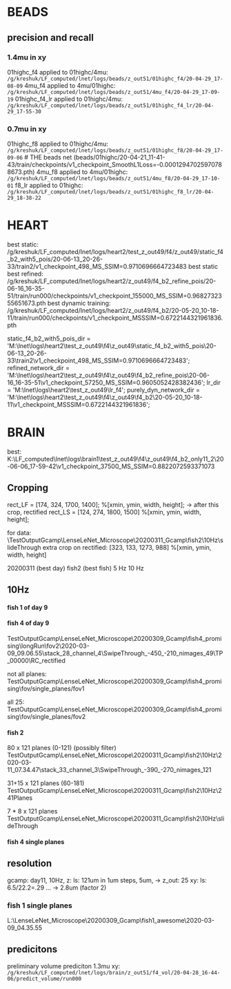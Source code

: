 # BEADS
## precision and recall
### 1.4mu in xy
01highc_f4 applied to 01highc/4mu: `/g/kreshuk/LF_computed/lnet/logs/beads/z_out51/01highc_f4/20-04-29_17-08-09`
4mu_f4 applied to 4mu/01highc: `/g/kreshuk/LF_computed/lnet/logs/beads/z_out51/4mu_f4/20-04-29_17-09-19`
01highc_f4_lr applied to 01highc/4mu: `/g/kreshuk/LF_computed/lnet/logs/beads/z_out51/01highc_f4_lr/20-04-29_17-55-30`

### 0.7mu in xy
01highc_f8 applied to 01highc/4mu: `/g/kreshuk/LF_computed/lnet/logs/beads/z_out51/01highc_f8/20-04-29_17-09-06`  # THE beads net (beads/01highc/20-04-21_11-41-43/train/checkpoints/v1_checkpoint_SmoothL1Loss=-0.00012947025970788673.pth)
4mu_f8 applied to 4mu/01highc: `/g/kreshuk/LF_computed/lnet/logs/beads/z_out51/4mu_f8/20-04-29_17-10-01`
f8_lr applied to 01highc: `/g/kreshuk/LF_computed/lnet/logs/beads/z_out51/01highc_f8_lr/20-04-29_18-38-22`

# HEART
best static: /g/kreshuk/LF_computed/lnet/logs/heart2/test_z_out49/f4/z_out49/static_f4_b2_with5_pois/20-06-13_20-26-33/train2/v1_checkpoint_498_MS_SSIM=0.9710696664723483 
best static best refined: /g/kreshuk/LF_computed/lnet/logs/heart2/z_out49/f4_b2_refine_pois/20-06-16_16-35-51/train/run000/checkpoints/v1_checkpoint_155000_MS_SSIM\=0.9682732355651673.pth
best dynamic training: /g/kreshuk/LF_computed/lnet/logs/heart2/z_out49/f4_b2/20-05-20_10-18-11/train/run000/checkpoints/v1_checkpoint_MSSSIM\=0.6722144321961836.pth

static_f4_b2_with5_pois_dir = 'M:\lnet\logs\heart2\test_z_out49\f4\z_out49\static_f4_b2_with5_pois\20-06-13_20-26-33\train2\v1_checkpoint_498_MS_SSIM=0.9710696664723483';
refined_network_dir = 'M:\lnet\logs\heart2\test_z_out49\f4\z_out49\f4_b2_refine_pois\20-06-16_16-35-51\v1_checkpoint_57250_MS_SSIM\=0.9605052428382436';
lr_dir = 'M:\lnet\logs\heart2\test_z_out49\lr_f4\';
purely_dyn_network_dir = 'M:\lnet\logs\heart2\test_z_out49\f4\z_out49\f4_b2\20-05-20_10-18-11\v1_checkpoint_MSSSIM=0.6722144321961836\';



# BRAIN
best: K:\LF_computed\lnet\logs\brain1\test_z_out49\f4\z_out49\f4_b2_only11_2\20-06-06_17-59-42\v1_checkpoint_37500_MS_SSIM=0.8822072593371073

## Cropping
rect_LF = [174, 324, 1700, 1400]; %[xmin, ymin, width, height]; -> after this crop, rectified
rect_LS = [124, 274, 1800, 1500] %[xmin, ymin, width, height];

for data: \TestOutputGcamp\LenseLeNet_Microscope\20200311_Gcamp\fish2\10Hz\slideThrough
extra crop on rectified: [323, 133, 1273, 988] %[xmin, ymin, width, height]


20200311 (best day)
    fish2 (best fish)
        5 Hz
        10 Hz


## 10Hz
#### fish 1 of day 9

#### fish 4 of day 9
TestOutputGcamp\LenseLeNet_Microscope\20200309_Gcamp\fish4_promising\longRun\fov2\2020-03-09_09.06.55\stack_28_channel_4\SwipeThrough_-450_-210_nimages_49\TP_00000\RC_rectified

not all planes:
TestOutputGcamp\LenseLeNet_Microscope\20200309_Gcamp\fish4_promising\fov/single_planes/fov1

all 25:
TestOutputGcamp\LenseLeNet_Microscope\20200309_Gcamp\fish4_promising\fov/single_planes/fov2

#### fish 2
80 x 121 planes (0-121)  (possibly filter)
TestOutputGcamp\LenseLeNet_Microscope\20200311_Gcamp\fish2\10Hz\2020-03-11_07.34.47\stack_33_channel_3\SwipeThrough_-390_-270_nimages_121

31+15 x 121 planes (60-181)
TestOutputGcamp\LenseLeNet_Microscope\20200311_Gcamp\fish2\10Hz\241Planes
<!-- \2020-03-11_09.08.00\stack_1_channel_3\SwipeThrough_-450_-210_nimages_241 -->

7 * 8 x 121 planes
TestOutputGcamp\LenseLeNet_Microscope\20200311_Gcamp\fish2\10Hz\slideThrough




#### fish 4 single planes


## resolution

gcamp: day11, 10Hz,
 z:  ls: 121um in 1um steps, 5um, -> z_out: 25
 xy: ls: 6.5/22.2=.29  ... -> 2.8um (factor 2)


 ### fish 1 single planes
 L:\LenseLeNet_Microscope\20200309_Gcamp\fish1_awesome\2020-03-09_04.35.55

## predicitons
preliminary volume prediciton 1.3mu xy: `/g/kreshuk/LF_computed/lnet/logs/brain/z_out51/f4_vol/20-04-28_16-44-06/predict_volume/run000`
